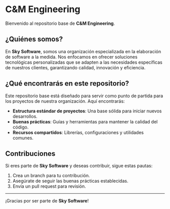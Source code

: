 # C&M Engineering

Bienvenido al repositorio base de **C&M Engineering**.

## ¿Quiénes somos?

En **Sky Software**, somos una organización especializada en la elaboración de software a la medida. Nos enfocamos en ofrecer soluciones tecnológicas personalizadas que se adapten a las necesidades específicas de nuestros clientes, garantizando calidad, innovación y eficiencia.

## ¿Qué encontrarás en este repositorio?

Este repositorio base está diseñado para servir como punto de partida para los proyectos de nuestra organización. Aquí encontrarás:

- **Estructura estándar de proyectos**: Una base sólida para iniciar nuevos desarrollos.
- **Buenas prácticas**: Guías y herramientas para mantener la calidad del código.
- **Recursos compartidos**: Librerías, configuraciones y utilidades comunes.

## Contribuciones

Si eres parte de **Sky Software** y deseas contribuir, sigue estas pautas:

1. Crea un branch para tu contribución.
2. Asegúrate de seguir las buenas prácticas establecidas.
3. Envía un pull request para revisión.

---

¡Gracias por ser parte de **Sky Software**!
